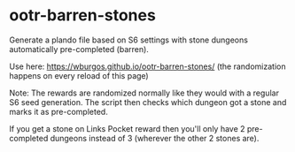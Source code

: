 # ootr-barren-stones
Generate a plando file based on S6 settings with stone dungeons automatically pre-completed (barren).

Use here: https://wburgos.github.io/ootr-barren-stones/ (the randomization happens on every reload of this page)

Note: The rewards are randomized normally like they would with a regular S6 seed generation. The script then checks which dungeon got a stone and marks it as pre-completed.

If you get a stone on Links Pocket reward then you'll only have 2 pre-completed dungeons instead of 3 (wherever the other 2 stones are).
